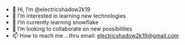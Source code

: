 - 👋 Hi, I’m @electricshadow2k19
- 👀 I’m interested in learning new technologies
- 🌱 I’m currently learning snowflake
- 💞️ I’m looking to collaborate on new possibilities
- 📫 How to reach me ...thru email: electricshadow2k19@gmail.com

<!---
electricshadow2k19/electricshadow2k19 is a ✨ special ✨ repository because its `README.md` (this file) appears on your GitHub profile.
You can click the Preview link to take a look at your changes.
--->

